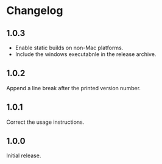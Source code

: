 # Changelog

## 1.0.3

* Enable static builds on non-Mac platforms.
* Include the windows executabnle in the release archive.

## 1.0.2

Append a line break after the printed version number.

## 1.0.1

Correct the usage instructions.

## 1.0.0

Initial release.
